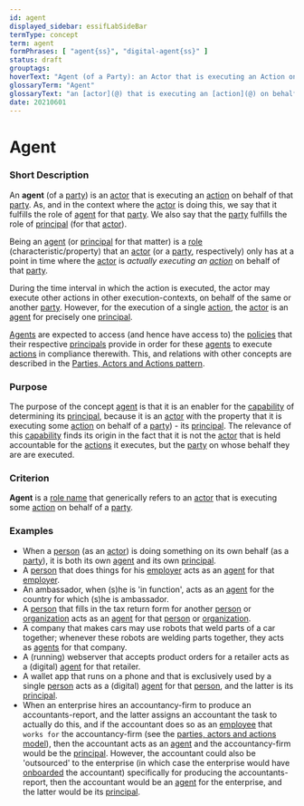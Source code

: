 ```yaml
---
id: agent
displayed_sidebar: essifLabSideBar
termType: concept
term: agent
formPhrases: [ "agent{ss}", "digital-agent{ss}" ]
status: draft
grouptags:
hoverText: "Agent (of a Party): an Actor that is executing an Action on behalf of a Party (called the Principal of that Actor)."
glossaryTerm: "Agent"
glossaryText: "an [actor](@) that is executing an [action](@) on behalf of a [party](@) (called the [principal](@) of that [actor](@))."
date: 20210601
---
```


# Agent

### Short Description

An **agent** (of a [party](@)) is an [actor](@) that is executing an [action](@) on behalf of that [party](@). As, and in the context where the [actor](@) is doing this, we say that it fulfills the role of [agent](@) for that [party](@). We also say that the [party](@) fulfills the role of [principal](@) (for that [actor](@)).

Being an [agent](@) (or [principal](@) for that matter) is a [role](@) (characteristic/property) that an [actor](@) (or a [party](@), respectively) only has at a point in time where the [actor](@) is _actually executing an [action](@)_ on behalf of that [party](@).

During the time interval in which the action is executed, the actor may execute other actions in other execution-contexts, on behalf of the same or another [party](@). However, for the execution of a single [action](@), the [actor](@) is an [agent](@) for precisely one [principal](@).

[Agents](@) are expected to access (and hence have access to) the [policies](@) that their respective [principals](@) provide in order for these [agents](@) to execute [actions](@) in compliance therewith. This, and relations with other concepts are described in the [Parties, Actors and Actions pattern](party-actor-action@).

### Purpose

The purpose of the concept [agent](@) is that it is an enabler for the [capability](@) of determining its [principal](@), because it is an [actor](@) with the property that it is executing some [action](@) on behalf of a [party](@)) - its [principal](@). The relevance of this [capability](@) finds its origin in the fact that it is not the [actor](@) that is held accountable for the [actions](@) it executes, but the [party](@) on whose behalf they are are executed.
### Criterion

**Agent** is a [role name](@) that generically refers to an [actor](@) that is executing some [action](@) on behalf of a [party](@).

### Examples

- When a [person](human-being@) (as an [actor](@)) is doing something on its own behalf (as a [party](@)), it is both its own [agent](@) and its own [principal](@).
- A [person](human-being@) that does things for his [employer](@) acts as an [agent](@) for that [employer](@).
- An ambassador, when (s)he is 'in function', acts as an [agent](@) for the country for which (s)he is ambassador.
- A [person](human-being@) that fills in the tax return form for another [person](human-being@) or [organization](@) acts as an [agent](@) for that [person](human-being@) or [organization](@).
- A company that makes cars may use robots that weld parts of a car together; whenever these robots are welding parts together, they acts as [agents](@) for that company.
- A (running) webserver that accepts product orders for a retailer acts as a (digital) [agent](@) for that retailer.
- A wallet app that runs on a phone and that is exclusively used by a single [person](human-being@) acts as a (digital) [agent](@) for that [person](human-being@), and the latter is its [principal](@).
- When an enterprise hires an accountancy-firm to produce an accountants-report, and the latter assigns an accountant the task to actually do this, and if the accountant does so as an [employee](@) that `works for` the accountancy-firm (see the [parties, actors and actions model](party-actor-action@)), then the accountant acts as an [agent](@) and the accountancy-firm would be the [principal](@). However, the accountant could also be 'outsourced' to the enterprise (in which case the enterprise would have [onboarded](onboarding@) the accountant) specifically for producing the accountants-report, then the accountant would be an [agent](@) for the enterprise, and the latter would be its [principal](@).
